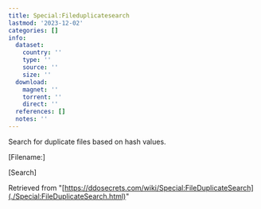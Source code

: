```yaml
---
title: Special:Fileduplicatesearch
lastmod: '2023-12-02'
categories: []
info:
  dataset:
    country: ''
    type: ''
    source: ''
    size: ''
  download:
    magnet: ''
    torrent: ''
    direct: ''
  references: []
  notes: ''
---
```




Search for duplicate files based on hash values.

[Filename:]

[Search]

Retrieved from
"[https://ddosecrets.com/wiki/Special:FileDuplicateSearch](./Special:FileDuplicateSearch.html)"

